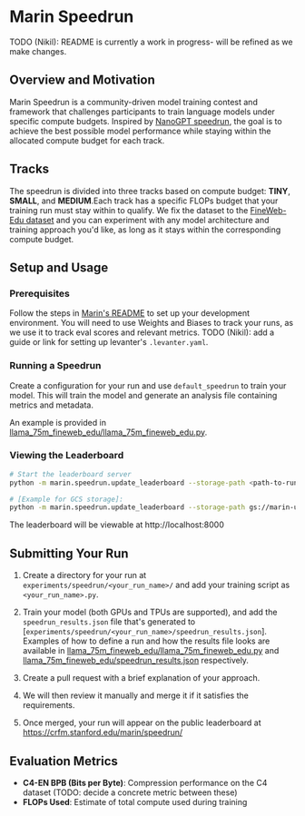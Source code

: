 # Marin Speedrun

TODO (Nikil): README is currently a work in progress- will be refined as we make changes.

## Overview and Motivation

Marin Speedrun is a community-driven model training contest and framework that challenges participants to train language models under specific compute budgets. Inspired by [NanoGPT speedrun](https://github.com/KellerJordan/modded-nanogpt), the goal is to achieve the best possible model performance while staying within the allocated compute budget for each track.

## Tracks

The speedrun is divided into three tracks based on compute budget: **TINY**, **SMALL**, and **MEDIUM**.Each track has a specific FLOPs budget that your training run must stay within to qualify. We fix the dataset to the [FineWeb-Edu dataset](https://huggingface.co/datasets/HuggingFaceFW/fineweb-edu) and you can experiment with any model architecture and training approach you'd like, as long as it stays within the corresponding compute budget.

## Setup and Usage

### Prerequisites
Follow the steps in [Marin's README](../../README.md) to set up your development environment. You will need to use Weights and Biases to track your runs, as we use it to track eval scores and relevant metrics. TODO (Nikil): add a guide or link for setting up levanter's `.levanter.yaml`.

### Running a Speedrun
Create a configuration for your run and use `default_speedrun` to train your model. This will train the model and generate an analysis file containing metrics and metadata.

An example is provided in [llama_75m_fineweb_edu/llama_75m_fineweb_edu.py](llama_75m_fineweb_edu/llama_75m_fineweb_edu.py).

### Viewing the Leaderboard

```bash
# Start the leaderboard server
python -m marin.speedrun.update_leaderboard --storage-path <path-to-run-directory>

# [Example for GCS storage]:
python -m marin.speedrun.update_leaderboard --storage-path gs://marin-us-central2/checkpoints/speedrun
```

The leaderboard will be viewable at http://localhost:8000

## Submitting Your Run

1. Create a directory for your run at `experiments/speedrun/<your_run_name>/` and add your training script as `<your_run_name>.py`.

2. Train your model (both GPUs and TPUs are supported), and add the `speedrun_results.json` file that's generated to [`experiments/speedrun/<your_run_name>/speedrun_results.json`]. Examples of how to define a run and how the results file looks are available in [llama_75m_fineweb_edu/llama_75m_fineweb_edu.py](llama_75m_fineweb_edu/llama_75m_fineweb_edu.py) and [llama_75m_fineweb_edu/speedrun_results.json](llama_75m_fineweb_edu/speedrun_results.json) respectively.

3. Create a pull request with a brief explanation of your approach.

4. We will then review it manually and merge it if it satisfies the requirements.

5. Once merged, your run will appear on the public leaderboard at https://crfm.stanford.edu/marin/speedrun/

## Evaluation Metrics

- **C4-EN BPB (Bits per Byte)**: Compression performance on the C4 dataset (TODO: decide a concrete metric between these)
- **FLOPs Used**: Estimate of total compute used during training
